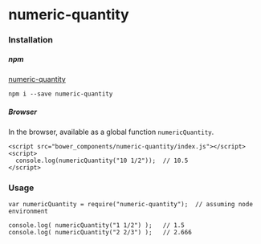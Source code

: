 # numeric-quantity

### Installation

##### npm

[numeric-quantity](https://www.npmjs.com/package/numeric-quantity)

```
npm i --save numeric-quantity
```

##### Browser

In the browser, available as a global function `numericQuantity`.

```
<script src="bower_components/numeric-quantity/index.js"></script>
<script>
  console.log(numericQuantity("10 1/2"));  // 10.5
</script>
```

### Usage

```
var numericQuantity = require("numeric-quantity");  // assuming node environment

console.log( numericQuantity("1 1/2") );   // 1.5
console.log( numericQuantity("2 2/3") );   // 2.666
```

